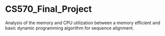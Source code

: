 # CS570_Final_Project

Analysis of the memory and CPU utilization between a memory efficient and basic dynamic programming algorithm for sequence alignment.
